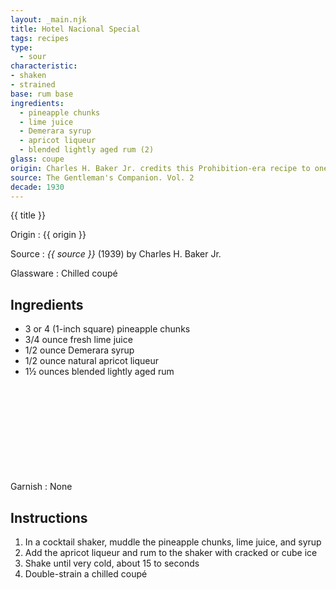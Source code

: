```yaml
---
layout: _main.njk
title: Hotel Nacional Special
tags: recipes
type:
  - sour
characteristic:
- shaken
- strained
base: rum base
ingredients:
  - pineapple chunks
  - lime juice
  - Demerara syrup
  - apricot liqueur
  - blended lightly aged rum (2)
glass: coupe
origin: Charles H. Baker Jr. credits this Prohibition-era recipe to one Wil P. Taylor in an anecdote that involves the <q>near blast[ing of] a marvellous hotel off the map, to get at those Machado-phile officers hiding there.</q> Gerardo Machado was a general of the Cuban War of Independence and President of Cuba from 1925 to 1933. Baker first published the recipe in 1939.
source: The Gentleman's Companion. Vol. 2
decade: 1930
---
```

<!-- markdownlint-disable MD025 -->
{{ title }}
<!-- markdownlint-disable MD025 -->

Origin
  : {{ origin }}

Source
  : <cite>{{ source }}</cite> (1939) by Charles H. Baker Jr.

Glassware
  : Chilled coupé

## Ingredients

* 3 or 4 (1-inch square) pineapple chunks
* 3/4 ounce fresh lime juice
* 1/2 ounce Demerara syrup
* 1/2 ounce natural apricot liqueur
* 1&frac12; ounces blended lightly aged rum<icon-l space="1em" class="bigger" label="(2)"><span class="with-icon"><svg class="icon"><use href="/assets/images/icons/circle-2.svg#circle-2"></use></svg></span></icon-l>

Garnish
  : None

## Instructions

1. In a cocktail shaker, muddle the pineapple chunks, lime juice, and syrup
2. Add the apricot liqueur and rum to the shaker with cracked or cube ice
3. Shake until very cold, about 15 to seconds
4. Double-strain a chilled coupé
